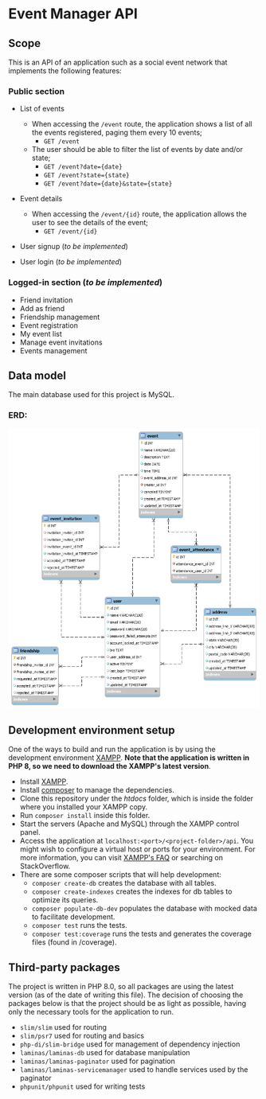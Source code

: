 # Event Manager API

## Scope
This is an API of an application such as a social event network that implements the following features:

### Public section

- List of events
    - When accessing the `/event` route, the application shows a list of all the events registered, paging them every 10 events;
        - `GET /event`
    - The user should be able to filter the list of events by date and/or state;
        - `GET /event?date={date}`
        - `GET /event?state={state}`
        - `GET /event?date={date}&state={state}`
    
- Event details
    - When accessing the `/event/{id}` route, the application allows the user to see the details of the event;
        - `GET /event/{id}`
    
- User signup (*to be implemented*)
- User login (*to be implemented*)

### Logged-in section (*to be implemented*)

- Friend invitation
- Add as friend
- Friendship management
- Event registration
- My event list
- Manage event invitations
- Events management

## Data model

The main database used for this project is MySQL.

### ERD:

![Event Manager ERD](erd_event_manager.png "Event Manager ERD")

## Development environment setup

One of the ways to build and run the application is by using the development environment [XAMPP](https://www.apachefriends.org/index.html).
__Note that the application is written in PHP 8, so we need to download the XAMPP's latest version__.

- Install [XAMPP](https://www.apachefriends.org/index.html).
- Install [composer](https://getcomposer.org/) to manage the dependencies.
- Clone this repository under the _htdocs_ folder, which is inside the folder where you installed your XAMPP copy.
- Run `composer install` inside this folder.
- Start the servers (Apache and MySQL) through the XAMPP control panel.
- Access the application at `localhost:<port>/<project-folder>/api`. You might wish to configure a virtual host or ports for your environment. For more information, you can visit [XAMPP's FAQ](https://www.apachefriends.org/faq_windows.html) or searching on StackOverflow.
- There are some composer scripts that will help development:
    - `composer create-db` creates the database with all tables.
    - `composer create-indexes` creates the indexes for db tables to optimize its queries.
    - `composer populate-db-dev` populates the database with mocked data to facilitate development.
    - `composer test` runs the tests.
    - `composer test:coverage` runs the tests and generates the coverage files (found in /coverage).
    
## Third-party packages

The project is written in PHP 8.0, so all packages are using the latest version (as of the date of writing this file). The decision of choosing the packages below is that the project should be as light as possible, having only the necessary tools for the application to run.

- `slim/slim` used for routing
- `slim/psr7` used for routing and basics
- `php-di/slim-bridge` used for management of dependency injection
- `laminas/laminas-db` used for database manipulation
- `laminas/laminas-paginator` used for pagination
- `laminas/laminas-servicemanager` used to handle services used by the paginator
- `phpunit/phpunit` used for writing tests